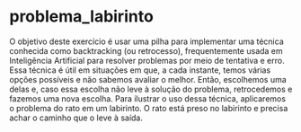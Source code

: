 # problema_labirinto
O objetivo deste exercício é usar uma pilha para implementar uma técnica conhecida como backtracking (ou retrocesso), frequentemente usada em Inteligência Artificial para resolver problemas por meio de tentativa e erro. Essa técnica é útil em situações em que, a cada instante, temos várias opções possíveis e não sabemos avaliar o melhor. Então, escolhemos uma delas e, caso essa escolha não leve à solução do problema, retrocedemos e fazemos uma nova escolha. Para ilustrar o uso dessa técnica, aplicaremos o problema do rato em um labirinto. O rato está preso no labirinto e precisa achar o caminho que o leve à saída.
